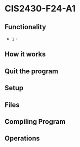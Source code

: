 # CIS2430-F24-A1

## Functionality
- `1` - 

## How it works

## Quit the program

## Setup

## Files

## Compiling Program

## Operations


